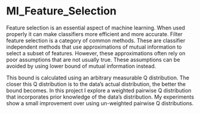 # MI_Feature_Selection
Feature selection is an essential aspect of machine learning. When used properly it can make classifiers more efficient and more accurate. Filter feature selection is a category of common methods. These are classifier independent methods that use approximations of mutual information to select a subset of features. However, these approximations often rely on poor assumptions that are not usually true. These assumptions can be avoided by using lower bound of mutual information instead.

This bound is calculated using an arbitrary measurable Q distribution. The closer this Q distribution is to the data’s actual distribution, the better the bound becomes. In this project I explore a weighted pairwise Q distribution that incorporates prior knowledge of the data’s distribution. My experiments show a small improvement over using un-weighted pairwise Q distributions.
